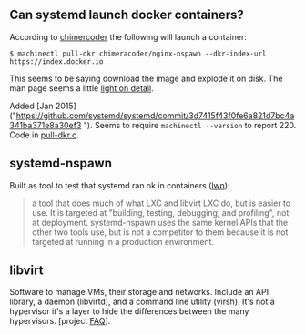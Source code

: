 Can systemd launch docker containers?
-------------------------------------

According to [chimercoder]("http://chimeracoder.github.io/docker-without-docker/#30") the following will launch a container:

``$ machinectl pull-dkr chimeracoder/nginx-nspawn --dkr-index-url https://index.docker.io``

This seems to be saying download the image and explode it on disk. The man page seems a little [light on detail]("http://www.freedesktop.org/software/systemd/man/machinectl.html").

Added [Jan 2015]("https://github.com/systemd/systemd/commit/3d7415f43f0fe6a821d7bc4a341ba371e8a30ef3
"). Seems to require ``machinectl --version`` to report 220. Code in [pull-dkr.c]("https://github.com/systemd/systemd/blob/master/src/import/pull-dkr.c").

systemd-nspawn
--------------

Built as tool to test that systemd ran ok in containers ([lwn]("https://lwn.net/Articles/572957/")):

> a tool that does much of what LXC and libvirt LXC do, but is easier to use. It is targeted at "building, testing, debugging, and profiling", not at deployment. systemd-nspawn uses the same kernel APIs that the other two tools use, but is not a competitor to them because it is not targeted at running in a production environment.

libvirt
-------

Software to manage VMs, their storage and networks. Include an API library, a daemon (libvirtd), and a command line utility (virsh). It's not a hypervisor it's a layer to hide the differences between the many hypervisors. [project [FAQ]("http://wiki.libvirt.org/page/FAQ")].
